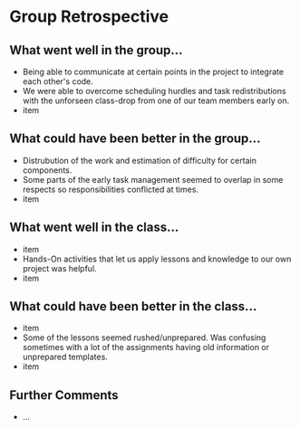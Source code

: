 # Group Retrospective

## What went well in the group...
* Being able to communicate at certain points in the project to integrate each other's code.
* We were able to overcome scheduling hurdles and task redistributions with the unforseen class-drop from one of our team members early on.
* item

## What could have been better in the group...
* Distrubution of the work and estimation of difficulty for certain components.
* Some parts of the early task management seemed to overlap in some respects so responsibilities conflicted at times.
* item

## What went well in the class...
* item
* Hands-On activities that let us apply lessons and knowledge to our own project was helpful.
* item

## What could have been better in the class...
* item
* Some of the lessons seemed rushed/unprepared. Was confusing sometimes with a lot of the assignments having old information or unprepared templates.
* item

## Further Comments
* ...
